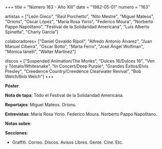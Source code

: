 +++
title = "Número 163 - Año XIII"
date = "1982-05-01"
numero = "163"

artistas = ["León Gieco", "Raúl Porchetto", "Nito Mestre", "Miguel Mateos", "Orions", "Oscar López", "María Rosa Yorio", "Federico Moura", "Norberto Pappo Napolitano", "Festival de la Solidaridad Americana", "Luis Alberto Spinetta", "Charly García"]

colaboradores= ["Daniel Osvaldo Ripoll", "Alfredo Antonio Álvarez", "Juan Manuel Cibeira", "Oscar Botto", "Marta Ferro", "José Ángel Wolfman", "Mónica Ianelli", "Walter Martínez"]

discos = ["Suspended Animation/The Monks", "Dulces 16/Dulces 16", "Ven y Tómalo/Whitesnake", "In Concert/Deep Purple", "Grandes Éxitos/Elvis Presley", "Creedence Country/Creedence Clearwater Revival", "Bob Welch/Bob Welch"]
+++

**Póster**: 

**Nota de tapa**: Todo el Festival de la Solidaridad Americana.

**Reportajes**: Miguel Mateos. Orions.

**Entrevistas**: María Rosa Yorio. Federico Moura. Norberto Pappo Napolitano.

**Notas sobre**:

**Secciones**:

- Graffiti. Correo. Discos. Avisos Libres. Gente. Cine. Etc.
